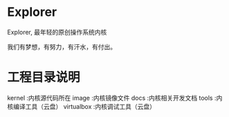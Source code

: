 ﻿Explorer
========

Explorer, 最年轻的原创操作系统内核

我们有梦想，有努力，有汗水，有付出。

工程目录说明
============
kernel :内核源代码所在
image :内核镜像文件
docs :内核相关开发文档
tools :内核编译工具（云盘）
virtualbox :内核调试工具（云盘）
